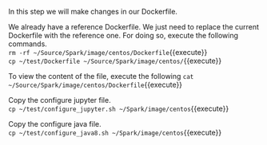 In this step we will make changes in our Dockerfile.<br>

We already have a reference Dockerfile. We just need to replace the current Dockerfile with the reference one. For doing so, execute the following commands.
<br>`rm -rf ~/Source/Spark/image/centos/Dockerfile`{{execute}}
<br>`cp ~/test/Dockerfile ~/Source/Spark/image/centos/`{{execute}}

To view the content of the file, execute the following
`cat ~/Source/Spark/image/centos/Dockerfile`{{execute}}

Copy the configure jupyter file.<br>
`cp ~/test/configure_jupyter.sh ~/Spark/image/centos`{{execute}}

Copy the configure java file.<br>
`cp ~/test/configure_java8.sh ~/Spark/image/centos`{{execute}}


